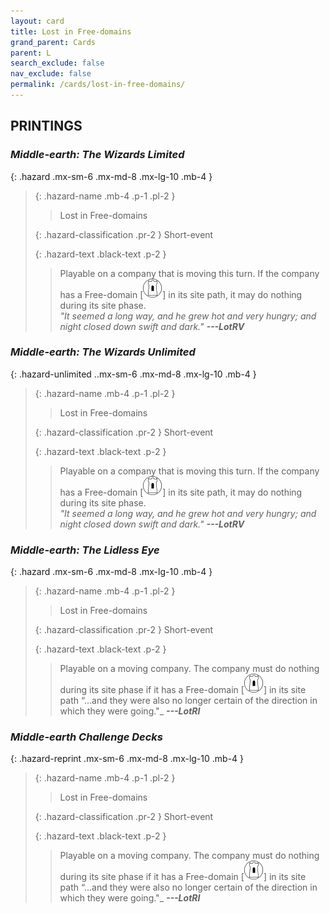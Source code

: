 ```yaml
---
layout: card
title: Lost in Free-domains
grand_parent: Cards
parent: L
search_exclude: false
nav_exclude: false
permalink: /cards/lost-in-free-domains/
---
```


## PRINTINGS


### _Middle-earth: The Wizards Limited_

{: .hazard .mx-sm-6 .mx-md-8 .mx-lg-10 .mb-4 }
> {: .hazard-name .mb-4 .p-1 .pl-2 }
> > <div class="hazard-mp"></div>
> > <div class="card-name">Lost in Free-domains</div>
>
> {: .hazard-classification .pr-2 }
> Short-event
>
> {: .hazard-text .black-text .p-2 }
> > Playable on a company that is moving this turn. If the company has a Free-domain \[![](/assets/images/free-domain.svg)] in its site path, it may do nothing during its site phase. <br>_"It seemed a long way, and he grew hot and very hungry; and night closed down swift and dark."_ ***---&#65279;LotRV*** 
>

### _Middle-earth: The Wizards Unlimited_

{: .hazard-unlimited ..mx-sm-6 .mx-md-8 .mx-lg-10 .mb-4 }
> {: .hazard-name .mb-4 .p-1 .pl-2 }
> > <div class="hazard-mp"></div>
> > <div class="card-name">Lost in Free-domains</div>
>
> {: .hazard-classification .pr-2 }
> Short-event
>
> {: .hazard-text .black-text .p-2 }
> > Playable on a company that is moving this turn. If the company has a Free-domain \[![](/assets/images/free-domain.svg)] in its site path, it may do nothing during its site phase. <br>_"It seemed a long way, and he grew hot and very hungry; and night closed down swift and dark."_ ***---&#65279;LotRV*** 
>

### _Middle-earth: The Lidless Eye_

{: .hazard .mx-sm-6 .mx-md-8 .mx-lg-10 .mb-4 }
> {: .hazard-name .mb-4 .p-1 .pl-2 }
> > <div class="hazard-mp"></div>
> > <div class="card-name">Lost in Free-domains</div>
>
> {: .hazard-classification .pr-2 }
> Short-event
>
> {: .hazard-text .black-text .p-2 }
> > Playable on a moving company. The company must do nothing during its site phase if it has a Free-domain \[![](/assets/images/free-domain.svg)] in its site path  “...and they were also no longer certain of the direction in which they were going."_ ***---&#65279;LotRI*** 
>

### _Middle-earth Challenge Decks_

{: .hazard-reprint .mx-sm-6 .mx-md-8 .mx-lg-10 .mb-4 }
> {: .hazard-name .mb-4 .p-1 .pl-2 }
> > <div class="hazard-mp"></div>
> > <div class="card-name">Lost in Free-domains</div>
>
> {: .hazard-classification .pr-2 }
> Short-event
>
> {: .hazard-text .black-text .p-2 }
> > Playable on a moving company. The company must do nothing during its site phase if it has a Free-domain \[![](/assets/images/free-domain.svg)] in its site path  “...and they were also no longer certain of the direction in which they were going."_ ***---&#65279;LotRI*** 
>
